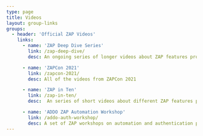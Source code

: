 ```yaml
---
type: page
title: Videos
layout: group-links
groups:
  - header: 'Official ZAP Videos'
    links:
      - name: 'ZAP Deep Dive Series'
        link: /zap-deep-dive/
        desc: An ongoing series of longer videos about ZAP features produced in conjunction with StackHawk

      - name: 'ZAPCon 2021'
        link: /zapcon-2021/
        desc: All of the videos from ZAPCon 2021

      - name: 'ZAP in Ten'
        link: /zap-in-ten/
        desc:  An series of short videos about different ZAP features produced in conjunction with All Day DevOps

      - name: 'ADDO ZAP Automation Workshop'
        link: /addo-auth-workshop/
        desc: A set of ZAP workshops on automation and authentication produced in conjunction with All Day DevOps
---
```

